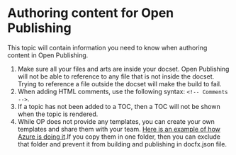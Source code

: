 # Authoring content for Open Publishing ##
This topic will contain information you need to know when authoring content in Open Publishing. 

1. Make sure all your files and arts are inside your docset. Open Publishing will not be able to reference to any file that is not inside the docset. Trying to reference a file outside the docset will make the build to fail. 
2. When adding HTML comments, use the following syntax: ```<!-- Comments -->```. 
3. If a topic has not been added to a TOC, then a TOC will not be shown when the topic is rendered.
4. While OP does not provide any templates, you can create your own templates and share them with your team. [Here is an example of how Azure is doing it](https://github.com/Azure/azure-content/tree/master/markdown%20templates).If you copy them in one folder, then you can exclude that folder and prevent it from building and publishing in docfx.json file.

